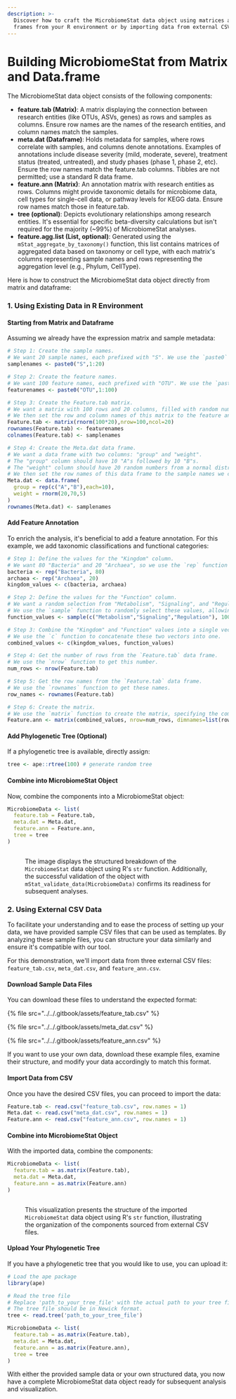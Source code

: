 ```yaml
---
description: >-
  Discover how to craft the MicrobiomeStat data object using matrices and data
  frames from your R environment or by importing data from external CSV files.
---
```


# Building MicrobiomeStat from Matrix and Data.frame

The MicrobiomeStat data object consists of the following components:

* **feature.tab (Matrix)**: A matrix displaying the connection between research entities (like OTUs, ASVs, genes) as rows and samples as columns. Ensure row names are the names of the research entities, and column names match the samples.
* **meta.dat (Dataframe)**: Holds metadata for samples, where rows correlate with samples, and columns denote annotations. Examples of annotations include disease severity (mild, moderate, severe), treatment status (treated, untreated), and study phases (phase 1, phase 2, etc). Ensure the row names match the feature.tab columns. Tibbles are not permitted; use a standard R data frame.
* **feature.ann (Matrix)**: An annotation matrix with research entities as rows. Columns might provide taxonomic details for microbiome data, cell types for single-cell data, or pathway levels for KEGG data. Ensure row names match those in feature.tab.
* **tree (optional)**: Depicts evolutionary relationships among research entities. It's essential for specific beta-diversity calculations but isn't required for the majority (\~99%) of MicrobiomeStat analyses.
* **feature.agg.list (List, optional)**: Generated using the `mStat_aggregate_by_taxonomy()` function, this list contains matrices of aggregated data based on taxonomy or cell type, with each matrix's columns representing sample names and rows representing the aggregation level (e.g., Phylum, CellType).

Here is how to construct the MicrobiomeStat data object directly from matrix and dataframe:

### 1. Using Existing Data in R Environment

#### Starting from Matrix and Dataframe

Assuming we already have the expression matrix and sample metadata:

```r
# Step 1: Create the sample names.
# We want 20 sample names, each prefixed with "S". We use the `paste0` function to concatenate "S" with the numbers 1 through 20.
samplenames <- paste0("S",1:20)

# Step 2: Create the feature names.
# We want 100 feature names, each prefixed with "OTU". We use the `paste0` function to concatenate "OTU" with the numbers 1 through 100.
featurenames <- paste0("OTU",1:100)

# Step 3: Create the Feature.tab matrix.
# We want a matrix with 100 rows and 20 columns, filled with random numbers from a normal distribution (using `rnorm`).
# We then set the row and column names of this matrix to the feature and sample names we created earlier.
Feature.tab <- matrix(rnorm(100*20),nrow=100,ncol=20)
rownames(Feature.tab) <- featurenames
colnames(Feature.tab) <- samplenames

# Step 4: Create the Meta.dat data frame.
# We want a data frame with two columns: "group" and "weight".
# The "group" column should have 10 "A"s followed by 10 "B"s.
# The "weight" column should have 20 random numbers from a normal distribution with mean 70 and standard deviation 5.
# We then set the row names of this data frame to the sample names we created earlier.
Meta.dat <- data.frame(
  group = rep(c("A","B"),each=10),
  weight = rnorm(20,70,5)  
)
rownames(Meta.dat) <- samplenames
```

#### Add Feature Annotation

To enrich the analysis, it's beneficial to add a feature annotation. For this example, we add taxonomic classifications and functional categories:

```r
# Step 1: Define the values for the "Kingdom" column. 
# We want 80 "Bacteria" and 20 "Archaea", so we use the `rep` function to repeat these values the desired number of times.
bacteria <- rep("Bacteria", 80)
archaea <- rep("Archaea", 20)
kingdom_values <- c(bacteria, archaea)

# Step 2: Define the values for the "Function" column. 
# We want a random selection from "Metabolism", "Signaling", and "Regulation", and we want 100 values in total.
# We use the `sample` function to randomly select these values, allowing for repeats (replace=TRUE).
function_values <- sample(c("Metabolism","Signaling","Regulation"), 100, replace=TRUE)

# Step 3: Combine the "Kingdom" and "Function" values into a single vector.
# We use the `c` function to concatenate these two vectors into one.
combined_values <- c(kingdom_values, function_values)

# Step 4: Get the number of rows from the `Feature.tab` data frame.
# We use the `nrow` function to get this number.
num_rows <- nrow(Feature.tab)

# Step 5: Get the row names from the `Feature.tab` data frame.
# We use the `rownames` function to get these names.
row_names <- rownames(Feature.tab)

# Step 6: Create the matrix.
# We use the `matrix` function to create the matrix, specifying the combined values, the number of rows, and the column and row names.
Feature.ann <- matrix(combined_values, nrow=num_rows, dimnames=list(row_names, c("Kingdom", "Function")))
```

#### Add Phylogenetic Tree (Optional)

If a phylogenetic tree is available, directly assign:

```r
tree <- ape::rtree(100) # generate random tree
```

#### Combine into MicrobiomeStat Object

Now, combine the components into a MicrobiomeStat object:

```r
MicrobiomeData <- list(
  feature.tab = Feature.tab,
  meta.dat = Meta.dat,
  feature.ann = Feature.ann,
  tree = tree
)
```

<figure><img src="../../.gitbook/assets/Screenshot 2023-10-10 at 10.18.21.png" alt=""><figcaption><p>The image displays the structured breakdown of the <code>MicrobiomeStat</code> data object using R's <code>str</code> function. Additionally, the successful validation of the object with <code>mStat_validate_data(MicrobiomeData)</code> confirms its readiness for subsequent analyses.</p></figcaption></figure>

### 2. Using External CSV Data

To facilitate your understanding and to ease the process of setting up your data, we have provided sample CSV files that can be used as templates. By analyzing these sample files, you can structure your data similarly and ensure it's compatible with our tool.

For this demonstration, we'll import data from three external CSV files: `feature_tab.csv`, `meta_dat.csv`, and `feature_ann.csv`.

#### Download Sample Data Files

You can download these files to understand the expected format:

{% file src="../../.gitbook/assets/feature_tab.csv" %}

{% file src="../../.gitbook/assets/meta_dat.csv" %}

{% file src="../../.gitbook/assets/feature_ann.csv" %}

If you want to use your own data, download these example files, examine their structure, and modify your data accordingly to match this format.

#### Import Data from CSV

Once you have the desired CSV files, you can proceed to import the data:

```r
Feature.tab <- read.csv("feature_tab.csv", row.names = 1)
Meta.dat <- read.csv("meta_dat.csv", row.names = 1)
Feature.ann <- read.csv("feature_ann.csv", row.names = 1)
```

#### Combine into MicrobiomeStat Object

With the imported data, combine the components:

```r
MicrobiomeData <- list(
  feature.tab = as.matrix(Feature.tab),
  meta.dat = Meta.dat,
  feature.ann = as.matrix(Feature.ann)
)
```

<figure><img src="../../.gitbook/assets/Screenshot 2023-10-10 at 10.28.16.png" alt=""><figcaption><p>This visualization presents the structure of the imported <code>MicrobiomeStat</code> data object using R's <code>str</code> function, illustrating the organization of the components sourced from external CSV files.</p></figcaption></figure>

#### Upload Your Phylogenetic Tree

If you have a phylogenetic tree that you would like to use, you can upload it:

```r
# Load the ape package
library(ape)

# Read the tree file
# Replace 'path_to_your_tree_file' with the actual path to your tree file.
# The tree file should be in Newick format.
tree <- read.tree('path_to_your_tree_file')

MicrobiomeData <- list(
  feature.tab = as.matrix(Feature.tab),
  meta.dat = Meta.dat,
  feature.ann = as.matrix(Feature.ann),
  tree = tree
)
```

With either the provided sample data or your own structured data, you now have a complete MicrobiomeStat data object ready for subsequent analysis and visualization.
